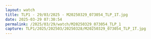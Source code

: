 ```yaml
---
layout: watch
title: TLP1 - 29/03/2025 - M20250329_073054_TLP_1T.jpg
date: 2025-03-29 07:30:54
permalink: /2025/03/29/watch/M20250329_073054_TLP_1
capture: TLP1/2025/202503/20250328/M20250329_073054_TLP_1T.jpg
---
```

